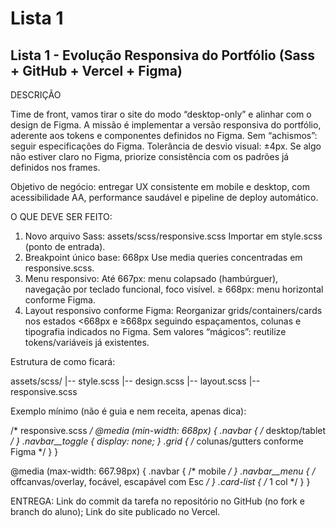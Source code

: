 # Lista 1

## Lista 1 - Evolução Responsiva do Portfólio (Sass + GitHub + Vercel + Figma)

DESCRIÇÃO

Time de front, vamos tirar o site do modo “desktop-only” e alinhar com o design de Figma. A missão é implementar a versão responsiva do portfólio, aderente aos tokens e componentes definidos no Figma. Sem “achismos”: seguir especificações do Figma. Tolerância de desvio visual: ±4px. Se algo não estiver claro no Figma, priorize consistência com os padrões já definidos nos frames.

Objetivo de negócio: entregar UX consistente em mobile e desktop, com acessibilidade AA, performance saudável e pipeline de deploy automático.


O QUE DEVE SER FEITO:

1. Novo arquivo Sass: assets/scss/responsive.scss
Importar em style.scss (ponto de entrada).
2. Breakpoint único base: 668px
Use media queries concentradas em responsive.scss.
3. Menu responsivo:
Até 667px: menu colapsado (hambúrguer), navegação por teclado funcional, foco visível.
≥ 668px: menu horizontal conforme Figma.
4. Layout responsivo conforme Figma:
Reorganizar grids/containers/cards nos estados <668px e ≥668px seguindo espaçamentos, colunas e tipografia indicados no Figma.
Sem valores “mágicos”: reutilize tokens/variáveis já existentes.

Estrutura de como ficará:

assets/scss/
|-- style.scss
|-- design.scss
|-- layout.scss
|-- responsive.scss

Exemplo mínimo (não é guia e nem receita, apenas dica):

/* responsive.scss */
@media (min-width: 668px) {
  .navbar { /* desktop/tablet */ }
  .navbar__toggle { display: none; }
  .grid { /* colunas/gutters conforme Figma */ }
}

@media (max-width: 667.98px) {
  .navbar { /* mobile */ }
  .navbar__menu { /* offcanvas/overlay, focável, escapável com Esc */ }
  .card-list { /* 1 col */ }
}

ENTREGA:
Link do commit da tarefa no repositório no GitHub (no fork e branch do aluno);
Link do site publicado no Vercel.